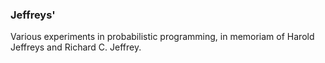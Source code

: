### Jeffreys'

Various experiments in probabilistic programming, in memoriam of Harold Jeffreys and Richard C. Jeffrey.
